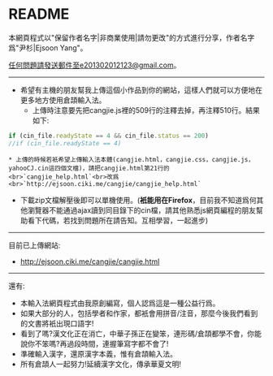 README
=========
本網頁程式以"保留作者名字|非商業使用|請勿更改"的方式進行分享，作者名字爲"尹杉|Ejsoon Yang"。  

任何問題請發送郵件至e201302012123@gmail.com。  


---
* 希望有主機的朋友幫我上傳這個小作品到你的網站，這樣人們就可以方便地在更多地方使用倉頡輸入法。
    * 上傳時注意要先把cangjie.js裡的509行的注釋去掉，再注釋510行。結果如下:  
```javascript
if (cin_file.readyState == 4 && cin_file.status == 200)
//if (cin_file.readyState == 4)
```

    * 上傳的時候若衹希望上傳輸入法本體(cangjie.html，cangjie.css，cangjie.js，yahooCJ.cin這四個文檔)，請把cangjie.html第21行的<br>`cangjie_help.html`<br>改爲<br>`http://ejsoon.ciki.me/cangjie/cangjie_help.html`

* 下載zip文檔解壓後即可以單機使用。(**衹能用在Firefox**，目前我不知道爲何其他瀏覽器不能通過ajax讀到同目錄下的cin檔，請其他熟悉js網頁編程的朋友幫助看下代碼，若找到問題所在請告知。互相學習，一起進步)

---
目前已上傳網站:  
* http://ejsoon.ciki.me/cangjie/cangjie.html 



---
還有:
* 本輸入法網頁程式由我原創編寫，個人認爲這是一種公益行爲。
* 如果大部分的人，包括學者和作家，都衹會用拼音/注音，那麼今後我們看到的文書將衹出現口語字!
* 看到了嗎?漢文化正在消亡，中華子孫正在變笨，連形碼/倉頡都學不會，你能說你不笨嗎?再過段時間，連握筆寫字都不會了!
* 準確輸入漢字，還原漢字本義，惟有倉頡輸入法。
* 所有倉頡人一起努力!延續漢字文化，傳承華夏文明!
